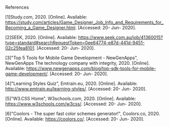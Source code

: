 References

[1]Study.com, 2020. [Online]. Available: https://study.com/articles/Game_Designer_Job_Info_and_Requirements_for_Becoming_a_Game_Designer.html. [Accessed: 20- Jun- 2020].

[2]SEEK, 2020. [Online]. Available: https://www.seek.com.au/job/41360015?type=standard#searchRequestToken=0ee64774-e87d-441d-9451-02c25fea8101. [Accessed: 20- Jun- 2020].

[3]"Top 5 Tools for Mobile Game Development - NewGenApps", NewGenApps The technology company with integrity, 2020. [Online]. Available: https://www.newgenapps.com/blog/top-sdk-tools-for-mobile-game-development/. [Accessed: 20- Jun- 2020].

[4]"Learning Styles Quiz", Emtrain.eu, 2020. [Online]. Available: http://www.emtrain.eu/learning-styles/. [Accessed: 20- Jun- 2020].

[5]"W3.CSS Home", W3schools.com, 2020. [Online]. Available: https://www.w3schools.com/w3css/. [Accessed: 20- Jun- 2020].

[6]"Coolors - The super fast color schemes generator!", Coolors.co, 2020. [Online]. Available: https://coolors.co/. [Accessed: 20- Jun- 2020].
